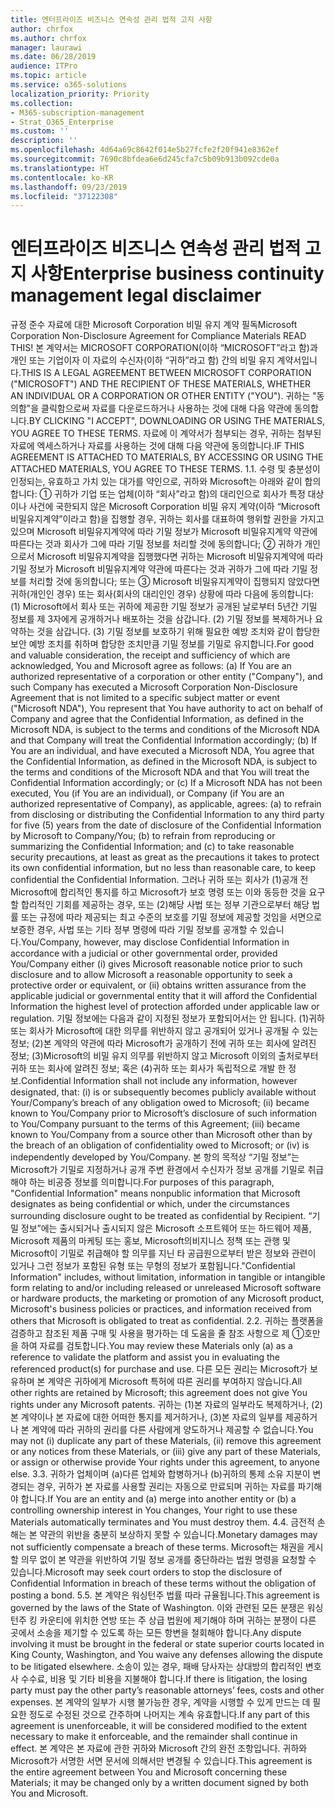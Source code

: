 ```yaml
---
title: 엔터프라이즈 비즈니스 연속성 관리 법적 고지 사항
author: chrfox
ms.author: chrfox
manager: laurawi
ms.date: 06/28/2019
audience: ITPro
ms.topic: article
ms.service: o365-solutions
localization_priority: Priority
ms.collection:
- M365-subscription-management
- Strat_O365_Enterprise
ms.custom: ''
description: ''
ms.openlocfilehash: 4d64a69c8642f014e5b27fcfe2f20f941e8362ef
ms.sourcegitcommit: 7690c8bfdea6e6d245cfa7c5b09b913b092cde0a
ms.translationtype: HT
ms.contentlocale: ko-KR
ms.lasthandoff: 09/23/2019
ms.locfileid: "37122308"
---
```

# <a name="enterprise-business-continuity-management-legal-disclaimer"></a><span data-ttu-id="39f03-102">엔터프라이즈 비즈니스 연속성 관리 법적 고지 사항</span><span class="sxs-lookup"><span data-stu-id="39f03-102">Enterprise business continuity management legal disclaimer</span></span>

<span data-ttu-id="39f03-103">규정 준수 자료에 대한 Microsoft Corporation 비밀 유지 계약   필독</span><span class="sxs-lookup"><span data-stu-id="39f03-103">Microsoft Corporation Non-Disclosure Agreement for Compliance Materials   READ THIS!</span></span> <span data-ttu-id="39f03-104">본 계약서는 MICROSOFT CORPORATION(이하 “MICROSOFT”라고 함)과 개인 또는 기업이자 이 자료의 수신자(이하 “귀하”라고 함) 간의 비밀 유지 계약서입니다.</span><span class="sxs-lookup"><span data-stu-id="39f03-104">THIS IS A LEGAL AGREEMENT BETWEEN MICROSOFT CORPORATION ("MICROSOFT") AND THE RECIPIENT OF THESE MATERIALS, WHETHER AN INDIVIDUAL OR A CORPORATION OR OTHER ENTITY ("YOU").</span></span> <span data-ttu-id="39f03-105">귀하는 "동의함"을 클릭함으로써 자료를 다운로드하거나 사용하는 것에 대해 다음 약관에 동의합니다.</span><span class="sxs-lookup"><span data-stu-id="39f03-105">BY CLICKING "I ACCEPT", DOWNLOADING OR USING THE MATERIALS, YOU AGREE TO THESE TERMS.</span></span> <span data-ttu-id="39f03-106">자료에 이 계약서가 첨부되는 경우, 귀하는 첨부된 자료에 엑세스하거나 자료를 사용하는 것에 대해 다음 약관에 동의합니다.</span><span class="sxs-lookup"><span data-stu-id="39f03-106">IF THIS AGREEMENT IS ATTACHED TO MATERIALS, BY ACCESSING OR USING THE ATTACHED MATERIALS, YOU AGREE TO THESE TERMS.</span></span> <span data-ttu-id="39f03-107">1.</span><span class="sxs-lookup"><span data-stu-id="39f03-107">1.</span></span> <span data-ttu-id="39f03-108">수령 및 충분성이 인정되는, 유효하고 가치 있는 대가를 약인으로, 귀하와 Microsoft는 아래와 같이 합의합니다: ① 귀하가 기업 또는 업체(이하 “회사”라고 함)의 대리인으로 회사가 특정 대상이나 사건에 국한되지 않은 Microsoft Corporation 비밀 유지 계약(이하 “Microsoft 비밀유지계약”이라고 함)을 집행할 경우, 귀하는 회사를 대표하여 행위할 권한을 가지고 있으며 Microsoft 비밀유지계약에 따라 기밀 정보가 Microsoft 비밀유지계약 약관에 따른다는 것과 회사가 그에 따라 기밀 정보를 처리할 것에 동의합니다; ② 귀하가 개인으로서 Microsoft 비밀유지계약을 집행했다면 귀하는 Microsoft 비밀유지계약에 따라 기밀 정보가 Microsoft 비밀유지계약 약관에 따른다는 것과 귀하가 그에 따라 기밀 정보를 처리할 것에 동의합니다; 또는 ③ Microsoft 비밀유지계약이 집행되지 않았다면 귀하(개인인 경우) 또는 회사(회사의 대리인인 경우) 상황에 따라 다음에 동의합니다: (1) Microsoft에서 회사 또는 귀하에 제공한 기밀 정보가 공개된 날로부터 5년간 기밀 정보를 제 3자에게 공개하거나 배포하는 것을 삼갑니다. (2) 기밀 정보를 복제하거나 요약하는 것을 삼갑니다. (3) 기밀 정보를 보호하기 위해 필요한 예방 조치와 같이 합당한 보안 예방 조치를 취하며 합당한 조치만큼 기밀 정보를 기밀로 유지합니다.</span><span class="sxs-lookup"><span data-stu-id="39f03-108">For good and valuable consideration, the receipt and sufficiency of which are  acknowledged, You and Microsoft agree as follows: (a) If You are an authorized representative of a corporation or other entity ("Company"), and such Company  has executed a Microsoft Corporation Non-Disclosure Agreement that is not limited to a specific subject matter or event ("Microsoft NDA"), You represent that  You have authority to act on behalf of Company and agree that the Confidential Information, as defined in the Microsoft NDA, is subject to the terms and  conditions of the Microsoft NDA and that Company will treat the Confidential Information accordingly; (b) If You are an individual, and have executed a  Microsoft NDA, You agree that the Confidential Information, as defined in the Microsoft NDA, is subject to the terms and conditions of the Microsoft NDA and  that You will treat the Confidential Information accordingly; or (c) If a Microsoft NDA has not been executed, You (if You are an individual), or Company (if You  are an authorized representative of Company), as applicable, agrees: (a) to refrain from disclosing or distributing the Confidential Information to any third party  for five (5) years from the date of disclosure of the Confidential Information by Microsoft to Company/You; (b) to refrain from reproducing or summarizing the  Confidential Information; and (c) to take reasonable security precautions, at least as great as the precautions it takes to protect its own confidential information,  but no less than reasonable care, to keep confidential the Confidential Information.</span></span> <span data-ttu-id="39f03-109">그러나 귀하 또는 회사가 (1)공개 전 Microsoft에 합리적인 통지를 하고 Microsoft가 보호 명령 또는 이와 동등한 것을 요구할 합리적인 기회를 제공하는 경우, 또는 (2)해당 사법 또는 정부 기관으로부터 해당 법률 또는 규정에 따라 제공되는 최고 수준의 보호를 기밀 정보에 제공할 것임을 서면으로 보증한 경우, 사법 또는 기타 정부 명령에 따라 기밀 정보를 공개할 수 있습니다.</span><span class="sxs-lookup"><span data-stu-id="39f03-109">You/Company, however, may disclose Confidential Information in  accordance with a judicial or other governmental order, provided You/Company either (i) gives Microsoft reasonable notice prior to such disclosure and to allow  Microsoft a reasonable opportunity to seek a protective order or equivalent, or (ii) obtains written assurance from the applicable judicial or governmental entity  that it will afford the Confidential Information the highest level of protection afforded under applicable law or regulation.</span></span> <span data-ttu-id="39f03-110">기밀 정보에는 다음과 같이 지정된 정보가 포함되어서는 안 됩니다. (1)귀하 또는 회사가 Microsoft에 대한 의무를 위반하지 않고 공개되어 있거나 공개될 수 있는 정보; (2)본 계약의 약관에 따라 Microsoft가 공개하기 전에 귀하 또는 회사에 알려진 정보; (3)Microsoft의 비밀 유지 의무를 위반하지 않고 Microsoft 이외의 출처로부터 귀하 또는 회사에 알려진 정보; 혹은 (4)귀하 또는 회사가 독립적으로 개발 한 정보.</span><span class="sxs-lookup"><span data-stu-id="39f03-110">Confidential Information shall not  include any information, however designated, that: (i) is or subsequently becomes publicly available without Your/Company’s breach of any obligation owed to  Microsoft; (ii) became known to You/Company prior to Microsoft’s disclosure of such information to You/Company pursuant to the terms of this Agreement; (iii)  became known to You/Company from a source other than Microsoft other than by the breach of an obligation of confidentiality owed to Microsoft; or (iv) is  independently developed by You/Company.</span></span> <span data-ttu-id="39f03-111">본 항의 목적상 “기밀 정보”는 Microsoft가 기밀로 지정하거나 공개 주변 환경에서 수신자가 정보 공개를 기밀로 취급해야 하는 비공증 정보를 의미합니다.</span><span class="sxs-lookup"><span data-stu-id="39f03-111">For purposes of this paragraph, "Confidential Information" means nonpublic information that Microsoft designates as being confidential or which, under the circumstances surrounding disclosure ought to be treated as confidential by Recipient.</span></span> <span data-ttu-id="39f03-112">“기밀 정보”에는 출시되거나 출시되지 않은 Microsoft 소프트웨어 또는 하드웨어 제품, Microsoft 제품의 마케팅 또는 홍보, Microsoft의비지니스 정책 또는 관행 및 Microsoft이 기밀로 취급해야 할 의무를 지닌 타 공급원으로부터 받은 정보와 관련이 있거나 그런 정보가 포함된 유형 또는 무형의 정보가 포함됩니다.</span><span class="sxs-lookup"><span data-stu-id="39f03-112">"Confidential Information"  includes, without limitation, information in tangible or intangible form relating to and/or including released or unreleased Microsoft software or hardware  products, the marketing or promotion of any Microsoft product, Microsoft's business policies or practices, and information received from others that Microsoft  is obligated to treat as confidential.</span></span> <span data-ttu-id="39f03-113">2.</span><span class="sxs-lookup"><span data-stu-id="39f03-113">2.</span></span> <span data-ttu-id="39f03-114">귀하는 플랫폼을 검증하고 참조된 제품 구매 및 사용을 평가하는 데 도움을 줄 참조 사항으로 제 ①호만을 하여 자료를 검토합니다.</span><span class="sxs-lookup"><span data-stu-id="39f03-114">You may review these Materials only (a) as a reference to validate the platform and assist you in evaluating the referenced product(s) for purchase and use.</span></span> <span data-ttu-id="39f03-115">다른 모든 권리는 Microsoft가 보유하며 본 계약은 귀하에게 Microsoft 특허에 따른 권리를 부여하지 않습니다.</span><span class="sxs-lookup"><span data-stu-id="39f03-115">All other rights are retained by Microsoft; this agreement does not give You rights under any Microsoft patents.</span></span> <span data-ttu-id="39f03-116">귀하는 (1)본 자료의 일부라도 복제하거나, (2)본 계약이나 본 자료에 대한 어떠한 통지를 제거하거나, (3)본 자료의 일부를 제공하거나 본 계약에 따라 귀하의 권리를 다른 사람에게 양도하거나 제공할 수 없습니다.</span><span class="sxs-lookup"><span data-stu-id="39f03-116">You may not (i) duplicate any part of these Materials, (ii) remove this agreement or any notices from these Materials, or (iii) give any part of these Materials, or assign or otherwise provide Your rights under this agreement, to anyone else.</span></span> <span data-ttu-id="39f03-117">3.</span><span class="sxs-lookup"><span data-stu-id="39f03-117">3.</span></span> <span data-ttu-id="39f03-118">귀하가 업체이며 (a)다른 업체와 합병하거나 (b)귀하의 통제 소유 지분이 변경되는 경우, 귀하가 본 자료를 사용할 권리는 자동으로 만료되며 귀하는 자료를 파기해야 합니다.</span><span class="sxs-lookup"><span data-stu-id="39f03-118">If You are an entity and (a) merge into another entity or (b) a controlling ownership interest in You changes, Your right to use these Materials automatically terminates and You must destroy them.</span></span> <span data-ttu-id="39f03-119">4.</span><span class="sxs-lookup"><span data-stu-id="39f03-119">4.</span></span>  <span data-ttu-id="39f03-120">금전적 손해는 본 약관의 위반을 충분히 보상하지 못할 수 있습니다.</span><span class="sxs-lookup"><span data-stu-id="39f03-120">Monetary damages may not sufficiently compensate a breach of these terms.</span></span>  <span data-ttu-id="39f03-121">Microsoft는 채권을 게시할 의무 없이 본 약관을 위반하여 기밀 정보 공개를 중단하라는 법원 명령을 요청할 수 있습니다.</span><span class="sxs-lookup"><span data-stu-id="39f03-121">Microsoft may seek court orders to stop the disclosure of Confidential Information in breach of these terms without the obligation of posting a bond.</span></span>  <span data-ttu-id="39f03-122">5.</span><span class="sxs-lookup"><span data-stu-id="39f03-122">5.</span></span> <span data-ttu-id="39f03-123">본 계약은 워싱턴주 법률 따라 규율됩니다.</span><span class="sxs-lookup"><span data-stu-id="39f03-123">This agreement is governed by the laws of the State of Washington.</span></span> <span data-ttu-id="39f03-124">이와 관련된 모든 분쟁은 워싱턴주 킹 카운티에 위치한 연방 또는 주 상급 법원에 제기해야 하며 귀하는 분쟁이 다른 곳에서 소송을 제기할 수 있도록 하는 모든 항변을 철회해야 합니다.</span><span class="sxs-lookup"><span data-stu-id="39f03-124">Any dispute involving it must be brought in the federal or state superior courts located in King County, Washington, and You waive any defenses allowing the dispute to be litigated elsewhere.</span></span> <span data-ttu-id="39f03-125">소송이 있는 경우, 패배 당사자는 상대방의 합리적인 변호사 수수료, 비용 및 기타 비용을 지불해야 합니다.</span><span class="sxs-lookup"><span data-stu-id="39f03-125">If there is litigation, the losing party must pay the other party’s reasonable attorneys’ fees, costs and other expenses.</span></span> <span data-ttu-id="39f03-126">본 계약의 일부가 시행 불가능한 경우, 계약을 시행할 수 있게 만드는 데 필요한 정도로 수정된 것으로 간주하며 나머지는 계속 유효합니다.</span><span class="sxs-lookup"><span data-stu-id="39f03-126">If any part of this agreement is unenforceable, it will be considered modified to the extent necessary to make it enforceable, and the remainder shall continue in effect.</span></span> <span data-ttu-id="39f03-127">본 계약은 본 자료에 관한 귀하와 Microsoft 간의 완전 조항입니다. 귀하와 Microsoft가 서명한 서면 문서에 의해서만 변경될 수 있습니다.</span><span class="sxs-lookup"><span data-stu-id="39f03-127">This agreement is the entire agreement between You and Microsoft concerning these Materials; it may be changed only by a written document signed by both You and Microsoft.</span></span>
